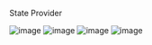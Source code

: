 State Provider

![image](https://user-images.githubusercontent.com/76648609/226108217-e9777f73-dcd4-49ab-b4a0-0be691168edc.png)
![image](https://user-images.githubusercontent.com/76648609/226108231-4138da3e-8695-42d7-8b9a-85dac8c6b7a2.png)
![image](https://user-images.githubusercontent.com/76648609/226108252-25784e7f-40f9-4d41-b3aa-fa3daef2d573.png)
![image](https://user-images.githubusercontent.com/76648609/226108261-5496e53b-f6f6-4efc-b3ec-1aa54a04d93f.png)
